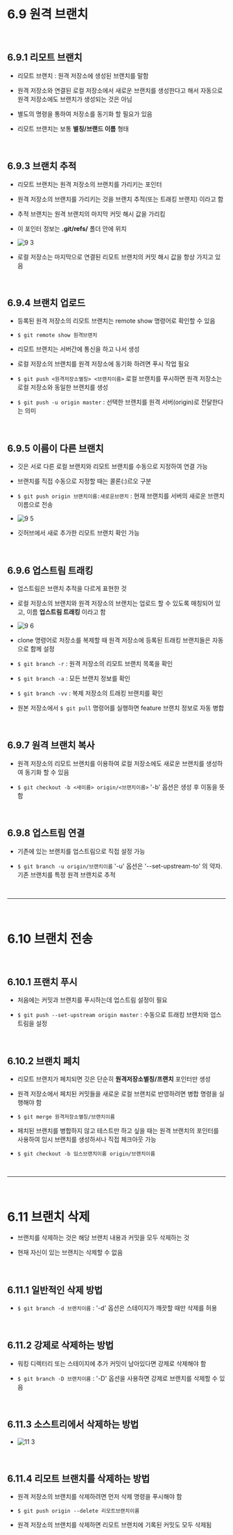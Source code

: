 # 6.9 원격 브랜치

<br>

## 6.9.1 리모트 브랜치

+ 리모트 브랜치 : 원격 저장소에 생성된 브랜치를 말함

+ 원격 저장소와 연결된 로컬 저장소에서 새로운 브랜치를 생성한다고 해서 자동으로 원격 저장소에도 브랜치가 생성되는 것은 아님

+ 별도의 명령을 통하여 저장소를 동기화 할 필요가 있음

+ 리모트 브랜치는 보통 **별칭/브랜드 이름** 형태

<br>

## 6.9.3 브랜치 추적

+ 리모트 브랜치는 원격 저장소의 브랜치를 가리키는 포인터

+ 원격 저장소의 브랜치를 가리키는 것을 브랜치 추적(또는 트래킹 브랜치) 이라고 함

+ 추적 브랜치는 원격 브랜치의 마지막 커밋 해시 값을 가리킴

+ 이 포인터 정보는 **.git/refs/** 폴더 안에 위치

+ ![9 3](https://user-images.githubusercontent.com/114066603/194844393-fea12939-7746-411f-89d1-7856c28b0336.PNG)

+ 로컬 저장소는 마지막으로 연결된 리모트 브랜치의 커밋 해시 값을 항상 가지고 있음

<br>

## 6.9.4 브랜치 업로드

+ 등록된 원격 저장소의 리모트 브랜치는 remote show 명령어로 확인할 수 있음

+ `$ git remote show 원격브랜치` 

+ 리모트 브랜치는 서버간에 통신을 하고 나서 생성

+ 로컬 저장소의 브랜치를 원격 저장소에 동기화 하려면 푸시 작업 필요

+ `$ git push <원격저장소별칭> <브랜치이름>`  로컬 브랜치를 푸시하면 원격 저장소는 로컬 저장소와 동일한 브랜치를 생성

+ `$ git push -u origin master` : 선택한 브랜치를 원격 서버(origin)로 전달한다는 의미

<br>

## 6.9.5 이름이 다른 브랜치

+ 깃은 서로 다른 로컬 브랜치와 리모트 브랜치를 수동으로 지정하여 연결 가능

+ 브랜치를 직접 수동으로 지정할 때는 콜론(:)르오 구분

+ `$ git push origin 브랜치이름:새로운브랜치` : 현재 브랜치를 서버의 새로운 브랜치 이름으로 전송

+ ![9 5](https://user-images.githubusercontent.com/114066603/194850556-c2b5d4c0-ad35-48aa-a122-6f1605c8c84a.png)

+ 깃허브에서 새로 추가한 리모트 브랜치 확인 가능

<br>

## 6.9.6 업스트림 트래킹

+ 업스트림은 브랜치 추적을 다르게 표현한 것

+ 로컬 저장소의 브랜치와 원격 저장소의 브랜치는 업로드 할 수 있도록 매칭되어 있고, 이름 **업스트림 트래킹** 이라고 함

+ ![9 6](https://user-images.githubusercontent.com/114066603/194851134-93fbd353-fa94-4116-a6b8-4d692cdabcb2.png)

+ clone 명령어로 저장소를 복제할 때 원격 저장소에 등록된 트래킹 브랜치들은 자동으로 함께 설정

+ `$ git branch -r` : 원격 저장소의 리모트 브랜치 목록을 확인

+ `$ git branch -a` : 모든 브랜치 정보를 확인

+ `$ git branch -vv` : 복제 저장소의 트래킹 브랜치를 확인

+ 원본 저장소에서 `$ git pull` 명령어를 실행하면 feature 브랜치 정보로 자동 병합

<br>

## 6.9.7 원격 브랜치 복사

+ 원격 저장소의 리모트 브랜치를 이용하여 로컬 저장소에도 새로운 브랜치를 생성하여 동기화 할 수 있음

+ `$ git checkout -b <새이름> origin/<브랜치이름>`  '-b' 옵션은 생성 후 이동을 뜻함

<br>

## 6.9.8 업스트림 연결

+ 기존에 있는 브랜치를 업스트림으로 직접 설정 가능

+ `$ git branch -u origin/브랜치이름`  '-u' 옵션은 '--set-upstream-to' 의 약자. 기존 브랜치를 특정 원격 브랜치로 추적

<br>

---

<br>

# 6.10 브랜치 전송

<br>

## 6.10.1 프랜치 푸시

+ 처음에는 커밋과 브랜치를 푸시하는데 업스트림 설정이 필요

+ `$ git push --set-upstream origin master` : 수동으로 트래킹 브랜치와 업스트림을 설정

<br> 

## 6.10.2 브랜치 페치

+ 리모트 브랜치가 페치되면 깃은 단순히 **원격저장소별칭/프랜치** 포인터만 생성

+ 원격 저장소에서 페치된 커밋들을 새로운 로컬 브랜치로 반영하려면 병합 명령을 실행해야 함

+ `$ git merge 원격저장소별칭/브랜치이름` 

+ 페치된 브랜치를 병합하지 않고 테스트만 하고 싶을 때는 원격 브랜치의 포인터를 사용하여 임시 브랜치를 생성하서나 직접 체크아웃 가능

+ `$ git checkout -b 임스브랜치이름 origin/브랜치이름`

<br>

---

<br>

# 6.11 브랜치 삭제

+ 브랜치를 삭제하는 것은 해당 브랜치 내용과 커밋을 모두 삭제하는 것

+ 현재 자신이 있는 브랜치는 삭제할 수 없음

<br>

## 6.11.1 일반적인 삭제 방법

+ `$ git branch -d 브랜치이름` : '-d' 옵션은 스테이지가 깨끗할 때만 삭제를 허용

<br>

## 6.11.2 강제로 삭제하는 방법

+ 워킹 디렉터리 또는 스테이지에 추가 커밋이 남아있다면 강제로 삭제해야 함

+ `$ git branch -D 브랜치이름` : '-D' 옵션을 사용하면 강제로 브랜치를 삭제할 수 있음

<br>

## 6.11.3 소스트리에서 삭제하는 방법

+ ![11 3](https://user-images.githubusercontent.com/114066603/194857241-a1888a13-9d91-4aa8-a88e-8ee536b5f5cd.PNG)

<br>

## 6.11.4 리모트 브랜치를 삭제하는 방법

+ 원격 저장소의 브랜치를 삭제하려면 먼저 삭제 명령을 푸시해야 함

+ `$ git push origin --delete 리모트브랜치이름`

+ 원격 저장소의 브랜치를 삭제하면 리모트 브랜치에 기록된 커밋도 모두 삭제됨

<br>
